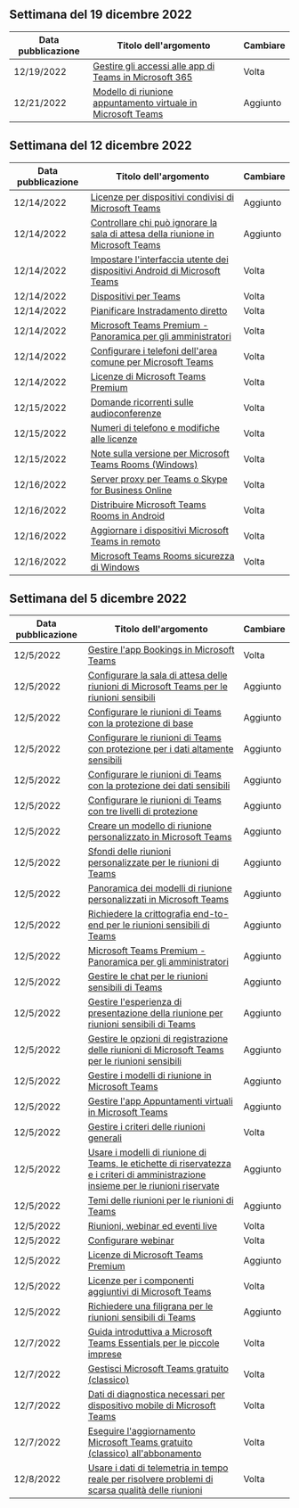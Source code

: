 <!-- This file is generated automatically each week. Changes made to this file will be overwritten.-->




## <a name="week-of-december-19-2022"></a>Settimana del 19 dicembre 2022


| Data pubblicazione |Titolo dell'argomento | Cambiare |
|------|------------|--------|
| 12/19/2022 | [Gestire gli accessi alle app di Teams in Microsoft 365](/MicrosoftTeams/manage-third-party-teams-apps) | Volta |
| 12/21/2022 | [Modello di riunione appuntamento virtuale in Microsoft Teams](/MicrosoftTeams/virtual-appointment-meeting-template) | Aggiunto |


## <a name="week-of-december-12-2022"></a>Settimana del 12 dicembre 2022


| Data pubblicazione |Titolo dell'argomento | Cambiare |
|------|------------|--------|
| 12/14/2022 | [Licenze per dispositivi condivisi di Microsoft Teams](/MicrosoftTeams/teams-add-on-licensing/teams-shared-device-license) | Aggiunto |
| 12/14/2022 | [Controllare chi può ignorare la sala di attesa della riunione in Microsoft Teams](/MicrosoftTeams/who-can-bypass-meeting-lobby) | Aggiunto |
| 12/14/2022 | [Impostare l'interfaccia utente dei dispositivi Android di Microsoft Teams](/MicrosoftTeams/devices/teams-android-devices-user-interface) | Volta |
| 12/14/2022 | [Dispositivi per Teams](/MicrosoftTeams/devices/teams-ip-phones) | Volta |
| 12/14/2022 | [Pianificare Instradamento diretto](/MicrosoftTeams/direct-routing-plan) | Volta |
| 12/14/2022 | [Microsoft Teams Premium - Panoramica per gli amministratori](/MicrosoftTeams/enhanced-teams-experience) | Volta |
| 12/14/2022 | [Configurare i telefoni dell'area comune per Microsoft Teams](/MicrosoftTeams/set-up-common-area-phones) | Volta |
| 12/14/2022 | [Licenze di Microsoft Teams Premium](/MicrosoftTeams/teams-add-on-licensing/licensing-enhance-teams) | Volta |
| 12/15/2022 | [Domande ricorrenti sulle audioconferenze](/MicrosoftTeams/audio-conferencing-common-questions) | Volta |
| 12/15/2022 | [Numeri di telefono e modifiche alle licenze](/MicrosoftTeams/phone-numbers-licensing-changes) | Volta |
| 12/15/2022 | [Note sulla versione per Microsoft Teams Rooms (Windows)](/MicrosoftTeams/rooms/rooms-release-note) | Volta |
| 12/16/2022 | [Server proxy per Teams o Skype for Business Online](/MicrosoftTeams/proxy-servers-for-skype-for-business-online) | Volta |
| 12/16/2022 | [Distribuire Microsoft Teams Rooms in Android](/MicrosoftTeams/devices/collab-bar-deploy) | Volta |
| 12/16/2022 | [Aggiornare i dispositivi Microsoft Teams in remoto](/MicrosoftTeams/devices/remote-update) | Volta |
| 12/16/2022 | [Microsoft Teams Rooms sicurezza di Windows](/MicrosoftTeams/rooms/security-windows) | Volta |


## <a name="week-of-december-05-2022"></a>Settimana del 5 dicembre 2022


| Data pubblicazione |Titolo dell'argomento | Cambiare |
|------|------------|--------|
| 12/5/2022 | [Gestire l'app Bookings in Microsoft Teams](/MicrosoftTeams/bookings-app-admin) | Volta |
| 12/5/2022 | [Configurare la sala di attesa delle riunioni di Microsoft Teams per le riunioni sensibili](/MicrosoftTeams/configure-lobby-sensitive-meetings) | Aggiunto |
| 12/5/2022 | [Configurare le riunioni di Teams con la protezione di base](/MicrosoftTeams/configure-meetings-baseline-protection) | Aggiunto |
| 12/5/2022 | [Configurare le riunioni di Teams con protezione per i dati altamente sensibili](/MicrosoftTeams/configure-meetings-highly-sensitive-protection) | Aggiunto |
| 12/5/2022 | [Configurare le riunioni di Teams con la protezione dei dati sensibili](/MicrosoftTeams/configure-meetings-sensitive-protection) | Aggiunto |
| 12/5/2022 | [Configurare le riunioni di Teams con tre livelli di protezione](/MicrosoftTeams/configure-meetings-three-tiers-protection) | Aggiunto |
| 12/5/2022 | [Creare un modello di riunione personalizzato in Microsoft Teams](/MicrosoftTeams/create-custom-meeting-template) | Aggiunto |
| 12/5/2022 | [Sfondi delle riunioni personalizzate per le riunioni di Teams](/MicrosoftTeams/custom-meeting-backgrounds) | Aggiunto |
| 12/5/2022 | [Panoramica dei modelli di riunione personalizzati in Microsoft Teams](/MicrosoftTeams/custom-meeting-templates-overview) | Aggiunto |
| 12/5/2022 | [Richiedere la crittografia end-to-end per le riunioni sensibili di Teams](/MicrosoftTeams/end-to-end-encrypted-meetings) | Aggiunto |
| 12/5/2022 | [Microsoft Teams Premium - Panoramica per gli amministratori](/MicrosoftTeams/enhanced-teams-experience) | Aggiunto |
| 12/5/2022 | [Gestire le chat per le riunioni sensibili di Teams](/MicrosoftTeams/manage-chat-sensitive-meetings) | Aggiunto |
| 12/5/2022 | [Gestire l'esperienza di presentazione della riunione per riunioni sensibili di Teams](/MicrosoftTeams/manage-meeting-presentation-experience) | Aggiunto |
| 12/5/2022 | [Gestire le opzioni di registrazione delle riunioni di Microsoft Teams per le riunioni sensibili](/MicrosoftTeams/manage-meeting-recording-options) | Aggiunto |
| 12/5/2022 | [Gestire i modelli di riunione in Microsoft Teams](/MicrosoftTeams/manage-meeting-templates) | Aggiunto |
| 12/5/2022 | [Gestire l'app Appuntamenti virtuali in Microsoft Teams](/MicrosoftTeams/manage-virtual-appointments-app) | Aggiunto |
| 12/5/2022 | [Gestire i criteri delle riunioni generali](/MicrosoftTeams/meeting-policies-in-teams-general) | Volta |
| 12/5/2022 | [Usare i modelli di riunione di Teams, le etichette di riservatezza e i criteri di amministrazione insieme per le riunioni riservate](/MicrosoftTeams/meeting-templates-sensitivity-labels-policies) | Aggiunto |
| 12/5/2022 | [Temi delle riunioni per le riunioni di Teams](/MicrosoftTeams/meeting-themes) | Aggiunto |
| 12/5/2022 | [Riunioni, webinar ed eventi live](/MicrosoftTeams/quick-start-meetings-live-events) | Volta |
| 12/5/2022 | [Configurare webinar](/MicrosoftTeams/set-up-webinars) | Volta |
| 12/5/2022 | [Licenze di Microsoft Teams Premium](/MicrosoftTeams/teams-add-on-licensing/licensing-enhance-teams) | Aggiunto |
| 12/5/2022 | [Licenze per i componenti aggiuntivi di Microsoft Teams](/MicrosoftTeams/teams-add-on-licensing/microsoft-teams-add-on-licensing) | Volta |
| 12/5/2022 | [Richiedere una filigrana per le riunioni sensibili di Teams](/MicrosoftTeams/watermark-meeting-content-video) | Aggiunto |
| 12/7/2022 | [Guida introduttiva a Microsoft Teams Essentials per le piccole imprese](/MicrosoftTeams/get-started-with-teams-essentials) | Volta |
| 12/7/2022 | [Gestisci Microsoft Teams gratuito (classico)](/MicrosoftTeams/manage-freemium) | Volta |
| 12/7/2022 | [Dati di diagnostica necessari per dispositivo mobile di Microsoft Teams](/MicrosoftTeams/policy-control-diagnostic-data-mobile) | Volta |
| 12/7/2022 | [Eseguire l'aggiornamento Microsoft Teams gratuito (classico) all'abbonamento](/MicrosoftTeams/upgrade-freemium) | Volta |
| 12/8/2022 | [Usare i dati di telemetria in tempo reale per risolvere problemi di scarsa qualità delle riunioni](/MicrosoftTeams/use-real-time-telemetry-to-troubleshoot-poor-meeting-quality) | Volta |
